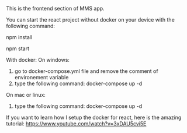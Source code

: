 This is the frontend section of MMS app.



You can start the react project without docker on your device with the following command:

npm install 

npm start


With docker:
On windows:
1. go to docker-compose.yml file and remove the comment of environement variable
2. type the following command:
 docker-compose up -d

On mac or linux:
1. type the following command:
 docker-compose up -d


If you want to learn how I setup the docker for react, here is the amazing tutorial: https://www.youtube.com/watch?v=3xDAU5cvi5E 

